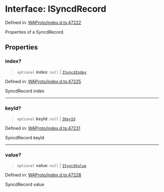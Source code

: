 # Interface: ISyncdRecord

Defined in: [WAProto/index.d.ts:47222](https://github.com/Fokusdotid/Baileys/blob/abcb8d9f2160683543784d4a7641ec0f8c55ed7e/WAProto/index.d.ts#L47222)

Properties of a SyncdRecord.

## Properties

### index?

> `optional` **index**: `null` \| [`ISyncdIndex`](ISyncdIndex.md)

Defined in: [WAProto/index.d.ts:47225](https://github.com/Fokusdotid/Baileys/blob/abcb8d9f2160683543784d4a7641ec0f8c55ed7e/WAProto/index.d.ts#L47225)

SyncdRecord index

***

### keyId?

> `optional` **keyId**: `null` \| [`IKeyId`](IKeyId.md)

Defined in: [WAProto/index.d.ts:47231](https://github.com/Fokusdotid/Baileys/blob/abcb8d9f2160683543784d4a7641ec0f8c55ed7e/WAProto/index.d.ts#L47231)

SyncdRecord keyId

***

### value?

> `optional` **value**: `null` \| [`ISyncdValue`](ISyncdValue.md)

Defined in: [WAProto/index.d.ts:47228](https://github.com/Fokusdotid/Baileys/blob/abcb8d9f2160683543784d4a7641ec0f8c55ed7e/WAProto/index.d.ts#L47228)

SyncdRecord value
